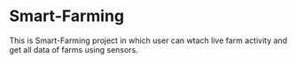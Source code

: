 # Smart-Farming
This is Smart-Farming project in which user can wtach live farm activity and get all data of farms using sensors.
